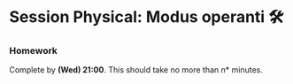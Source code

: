 # Session Physical: Modus operanti 🛠

<puzzle-template />
<puzzle-template />
<puzzle-template />

### Homework

Complete  by **(Wed) 21:00**.  This should take no more than *n** minutes.